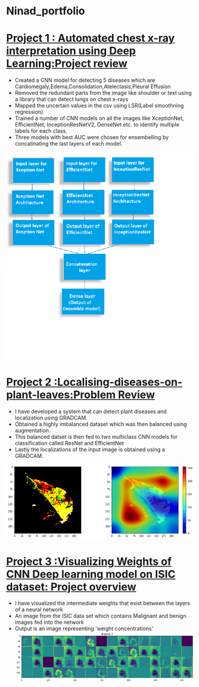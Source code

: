 # Ninad_portfolio



# [Project 1 : Automated chest x-ray interpretation using Deep Learning:Project review](https://github.com/nins15/Automated-chest-x-ray-interpretation-using-Deep-Learning)
* Created a CNN model for detecting 5 diseases which are Cardiomegaly,Edema,Consolidation,Atelectasis,Pleural Effusion
* Removed the redundant parts from the image like shoulder or text using a library that can detect lungs on chest x-rays
* Mapped the uncertain values in the csv using LSR(Label smoothning regression).
* Trained a number of CNN models on all the images like XceptionNet, EfficientNet, InceptionResNetV2, DenseNet etc. to identify multiple labels for each class.
* Three models with best AUC were chosen for ensembelling by concatinating the last layers of each model.

![alt text](https://github.com/nins15/Ninad_portfolio/blob/master/Ensembleimage.png "Ensemble")
 
 
# [Project 2 :Localising-diseases-on-plant-leaves:Problem Review](https://github.com/nins15/Localising-diseases-on-plant-leaves)
* I have developed a system that can detect plant diseases and localization using GRADCAM.
* Obtained a highly imbalanced dataset which was then balanced using augmentation.
* This balanced datset is then fed to two multiclass CNN models for classification called ResNet and EfficientNet
* Lastly the localizations of the input image is obtained using a GRADCAM.


![alt text](https://github.com/nins15/Localising-diseases-on-plant-leaves/blob/master/finalresult.png "finalresult")

# [Project 3 :Visualizing Weights of CNN Deep learning model on ISIC dataset: Project overview](https://github.com/nins15/Visualizing-Weights-of-CNN-model-on-ISIC-dataset)
* I have visualized the intermediate weights that exist between the layers of a neural network
* An image from the ISIC data set which contains Malignant and benign images fed into the network
* Output is an image representing 'weight concentrations'
![alt text](https://github.com/nins15/Ninad_portfolio/blob/master/weights.png)
